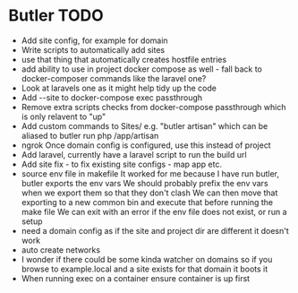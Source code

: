 # Butler TODO

- Add site config, for example for domain
- Write scripts to automatically add sites
- use that thing that automatically creates hostfile entries
- add ability to use in project docker compose as well - fall back to docker-composer commands like the laravel one?
- Look at laravels one as it might help tidy up the code
- Add --site to docker-compose exec passthrough
- Remove extra scripts checks from docker-compose passthrough which is only relavent to "up"
- Add custom commands to Sites/ e.g. "butler artisan" which can be aliased to butler run php /app/artisan
- ngrok
    Once domain config is configured, use this instead of project
- Add laravel, currently have a laravel script to run the build url
- Add site fix - to fix existing site configs - map app etc.
- source env file in makefile
    It worked for me because I have run butler, butler exports the env vars
    We should probably prefix the env vars when we export them so that they don't clash
    We can then move that exporting to a new common bin and execute that before running the make file
    We can exit with an error if the env file does not exist, or run a setup
- need a domain config as if the site and project dir are different it doesn't work
- auto create networks
- I wonder if there could be some kinda watcher on domains so if you
  browse to example.local and a site exists for that domain it boots it
- When running exec on a container ensure container is up first
